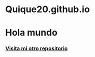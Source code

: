 # Quique20.github.io
<html>
<h1>Hola mundo </h1>
  <h3><a href="https://github.com/Quique20/snakePrueba">Visita mi otro repositorio </a></h3>
</html>
